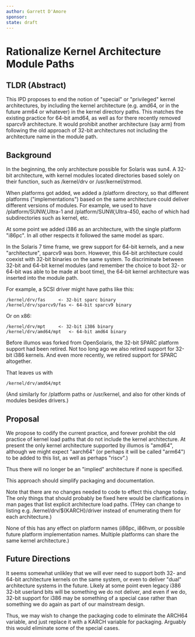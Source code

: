 ```yaml
---
author: Garrett D'Amore
sponsor:
state: draft
---
```


# Rationalize Kernel Architecture Module Paths

## TLDR (Abstract)

This IPD proposes to end the notion of "special" or "privileged"
kernel architectures, by including the kernel architecture (e.g.
amd64, or in the future arm64 or whatever) in the kernel directory
paths.  This matches the existing practice for 64-bit amd64, as
well as for there recently removed sparcv9 architecture.  It would
prohibit another architecture (say arm) from following the old
approach of 32-bit architectures not including the architecture
name in the module path.

## Background

In the beginning, the only architecture possible for
Solaris was sun4.  A 32-bit architecture, with kernel
modules located directories based solely on their function,
such as /kernel/drv or /usr/kernel/strmod.

When platforms got added, we added a /platform directory,
so that different platforms ("implementations") 
based on the same architecture could deliver different
versions of modules.  For example, we used to have
/platform/SUNW,Ultra-1 and /platform/SUNW,Ultra-450,
eacho of which had subdirectories such as kernel, etc.

At some point we added i386 as an architecture, with the
single platform "i86pc".  In all other respects it followed
the same model as sparc.

In the Solaris 7 time frame, we grew support for 64-bit kernels,
and a new "architecture", sparcv9 was born.  However, this 64-bit
architecture could coexist with 32-bit binaries on the same system.
To discriminate between 32-bit and 64-bit kernel modules (and remember
the choice to boot 32- or 64-bit was able to be made at boot time),
the 64-bit kernel architecture was inserted into the module path.

For example, a SCSI driver might have paths like this:

	/kernel/drv/fas  	<- 32-bit sparc binary
	/kernel/drv/sparcv9/fas	<- 64-bit sparcv9 binary

Or on x86:

	/kernel/drv/mpt		<- 32-bit i386 binary
	/kernel/drv/amd64/mpt	<- 64-bit amd64 binary

Before illumos was forked from OpenSolaris, the 32-bit SPARC platform
support had been retired.  Not too long ago we also retired support
for 32-bit i386 kernels.  And even more recently, we retired
support for SPARC altogether.

That leaves us with

	/kernel/drv/amd64/mpt

(And similarly for /platform paths or /usr/kernel, and also for
other kinds of modules besides drivers.)

## Proposal

We propose to codify the current practice, and forever prohibit the
old practice of kernel load paths that do not include the kernel
architecture.  At present the only kernel architecture supported by
illumos is "amd64", although we might expect "aarch64" (or perhaps
it will be called "arm64") to be added to this list, as well as
perhaps "riscv".)

Thus there will no longer be an "implied" architecture if none is
specified.

This approach should simplify packaging and documentation.

Note that there are no changes needed to code to effect this change
today.  The only things that should probably be fixed here would
be clarifications in man pages that list explicit architecture load
paths. (THey can change to listing e.g. /kernel/drv/${KARCH}/driver
instead of enumerating them for each architecture.)

None of this has any effect on platform names (i86pc, i86hvm, or
possible future platform implementation names.  Multiple platforms
can share the same kernel architecture.)

## Future Directions

It seems somewhat unlikley that we will ever need to support both
32- and 64-bit architecture kernels on the same system, or even
to deliver "dual" architecture systems in the future.  Likely at
some point even legacy i386 32-bit userland bits will be something we
do not deliver, and even if we do, 32-bit support for i386 may be
something of a special case rather than something we do again as part
of our mainstream design.

Thus, we may wish to change the packaging code to eliminate the
ARCH64 variable, and just replace it with a KARCH variable for packaging.
Arguably this would eliminate some of the special cases.

